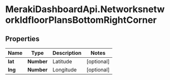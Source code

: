 # MerakiDashboardApi.NetworksnetworkIdfloorPlansBottomRightCorner

## Properties
Name | Type | Description | Notes
------------ | ------------- | ------------- | -------------
**lat** | **Number** | Latitude | [optional] 
**lng** | **Number** | Longitude | [optional] 
